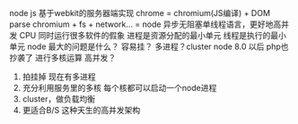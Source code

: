 <!-- 操作系统中进程和线程是怎么通信的 -->
node js 基于webkit的服务器端实现
chrome = chromium(JS编译) + DOM parse
chromium + fs + network... = node
异步无阻塞单线程语言，更好地高并发
CPU 同时运行很多软件的假象
进程是资源分配的最小单元 线程是执行的最小单元
node 最大的问题是什么？ 容易挂？
多进程？cluster node 8.0 以后 
php也抄袭了
进行多核运算 高并发？
1. 拍挂掉 现在有多进程
2. 充分利用服务里的多核 每个核都可以启动一个node进程
3. cluster，做负载均衡
4. 更适合B/S 这种天生的高并发架构

